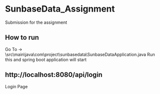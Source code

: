 # SunbaseData_Assignment
Submission for the assignment


## How to run
Go To -> \src\main\java\com\project\sunbasedata\SunbaseDataApplication.java
Run this and spring boot application will start 

## http://localhost:8080/api/login 
Login Page
